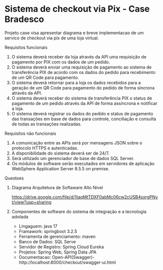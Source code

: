 # Sistema de checkout via Pix - Case Bradesco
Projeto case visa apresentar diagrama e breve implementacao de um servico de checkout via pix de uma loja virtual.

Requisitos funcionais
1. O sistema deverá receber da loja através da API uma requisição de pagamento por PIX
   com os dados de um pedido.
2. O sistema deverá enviar uma requisição de pagamento ao sistema de transferência PIX
   de acordo com os dados do pedido para recebimento de um QR Code para pagamento.
3. O sistema deverá retornar para a loja os dados recebidos para a geração de um QR
   Code para pagamento do pedido de forma síncrona através da API.
4. O sistema deverá receber do sistema de transferência PIX o status de pagamento de
   um pedido através da API de forma assíncrona e notificar a loja.
5. O sistema deverá registrar os dados do pedido e status de pagamento das transações
   em base de dados para controle, conciliação e consulta de todas as transações
   realizadas.

Requisitos não funcionais
1. A comunicação entre as APIs será por mensagens JSON sobre o protocolo HTTPS e
   autenticadas.
2. A disponibilidade do sistema deverá ser de 24/7.
3. Será utilizado um gerenciador de base de dados SQL Server.
4. Os módulos de software serão executados em servidores de aplicação WebSphere
   Application Server 8.5.5 on premise.

Questoes

1. Diagrama Arquitetura de Softaware Alto Nivel

   https://drive.google.com/file/d/1taqMtTDXF0abMc06cw2cUSB4sxrgPNyt/view?usp=sharing

2. Componentes de software do sistema de integração e a tecnologia adotada
   * Lingaguem: java 17
   * Framawork: springboot 3.2.5
   * Ferramenta de gerenciamento: maven
   * Banco de Dados: SQL Serve
   * Servidor de Registro: Spring Cloud Eureka
   * Projetos: Spring Web, Spring Data JPA
   * Documentacao: Open-API(Swagger)- http://localhost:8000/checkout/swagger-ui.html